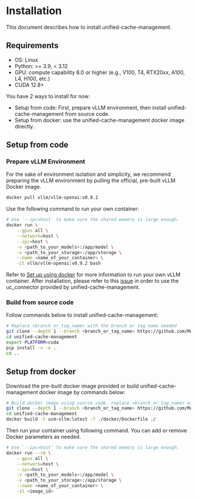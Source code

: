 # Installation
This document describes how to install unified-cache-management.

## Requirements
- OS: Linux
- Python: >= 3.9, < 3.12
- GPU: compute capability 8.0 or higher (e.g., V100, T4, RTX20xx, A100, L4, H100, etc.)
- CUDA 12.8+

You have 2 ways to install for now:
- Setup from code: First, prepare vLLM environment, then install unified-cache-management from source code.
- Setup from docker: use the unified-cache-management docker image directly.

## Setup from code

### Prepare vLLM Environment
For the sake of environment isolation and simplicity, we recommend preparing the vLLM environment by pulling the official, pre-built vLLM Docker image.
```bash
docker pull vllm/vllm-openai:v0.9.2
```
Use the following command to run your own container:
```bash
# Use `--ipc=host` to make sure the shared memory is large enough.
docker run \
    --gpus all \
    --network=host \
    --ipc=host \
    -v <path_to_your_models>:/app/model \
    -v <path_to_your_storage>:/app/storage \
    --name <name_of_your_container> \
    -it vllm/vllm-openai:v0.9.2 bash
```
Refer to [Set up using docker](https://docs.vllm.ai/en/latest/getting_started/installation/gpu.html#set-up-using-docker) for more information to run your own vLLM container. After installation, please refer to this [issue](https://github.com/vllm-project/vllm/issues/21702) in order to use the uc_connector provided by unified-cache-management.

### Build from source code
Follow commands below to install unified-cache-management:
```bash
# Replace <branch_or_tag_name> with the branch or tag name needed
git clone --depth 1 --branch <branch_or_tag_name> https://github.com/ModelEngine-Group/unified-cache-management.git
cd unified-cache-management
export PLATFORM=cuda
pip install -v -e .
cd ..
```

## Setup from docker
Download the pre-built docker image provided or build unified-cache-management docker image by commands below:
 ```bash
 # Build docker image using source code, replace <branch_or_tag_name> with the branch or tag name needed
 git clone --depth 1 --branch <branch_or_tag_name> https://github.com/ModelEngine-Group/unified-cache-management.git
 cd unified-cache-management
 docker build -t ucm-vllm:latest -f ./docker/Dockerfile ./
 ```
Then run your container using following command. You can add or remove Docker parameters as needed.
```bash
# Use `--ipc=host` to make sure the shared memory is large enough.
docker run --rm \
    --gpus all \
    --network=host \
    --ipc=host \
    -v <path_to_your_models>:/app/model \
    -v <path_to_your_storage>:/app/storage \
    --name <name_of_your_container> \
    -it <image_id>
```